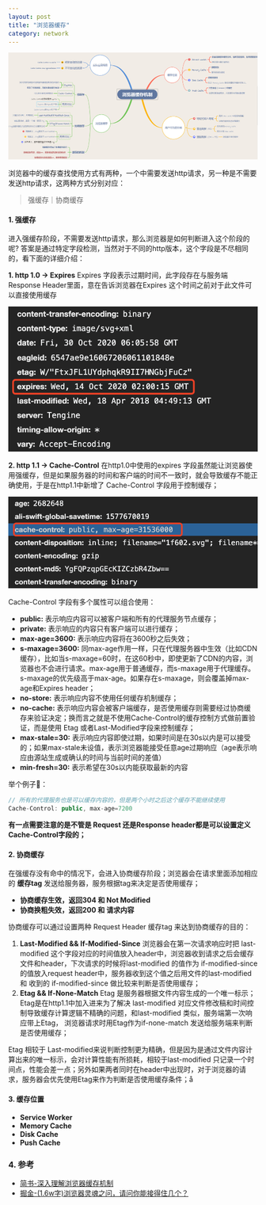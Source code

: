 ```yaml
---
layout: post
title: "浏览器缓存"
category: network
---
```


![main](/assets/images/browser-cache-main.png)

浏览器中的缓存查找使用方式有两种，一个中需要发送http请求，另一种是不需要发送http请求，这两种方式分别对应：
> 强缓存｜协商缓存



#### 1. 强缓存
进入强缓存阶段，不需要发送http请求，那么浏览器是如何判断进入这个阶段的呢? 答案是通过特定字段检测，当然对于不同的http版本，这个字段是不尽相同的，看下面的详细介绍：

**1. http 1.0 -> Expires**
Expires 字段表示过期时间，此字段存在与服务端Response Header里面，意在告诉浏览器在Expires 这个时间之前对于此文件可以直接使用缓存

![expires](/assets/images/browser-cache-expires.png)

**2. http 1.1 -> Cache-Control**
在http1.0中使用的expires 字段虽然能让浏览器使用强缓存，但是如果服务器的时间和客户端的时间不一致时，就会导致缓存不能正确使用，于是在http1.1中新增了 Cache-Control 字段用于控制缓存；

![cachecontrol](/assets/images/browser-cache-cachecontrol.png)

Cache-Control 字段有多个属性可以组合使用：

- **public:** 表示响应内容可以被客户端和所有的代理服务节点缓存；
- **private:** 表示响应的内容只有客户端可以进行缓存；
- **max-age=3600:** 表示响应内容将在3600秒之后失效；
- **s-maxage=3600:** 同max-age作用一样，只在代理服务器中生效（比如CDN缓存），比如当s-maxage=60时，在这60秒中，即使更新了CDN的内容，浏览器也不会进行请求。max-age用于普通缓存，而s-maxage用于代理缓存。s-maxage的优先级高于max-age。如果存在s-maxage，则会覆盖掉max-age和Expires header；
- **no-store:** 表示响应内容不使用任何缓存机制缓存；
- **no-cache:** 表示响应内容会被客户端缓存，是否使用缓存则需要经过协商缓存来验证决定；换而言之就是不使用Cache-Control的缓存控制方式做前置验证，而是使用 Etag 或者Last-Modified字段来控制缓存；
- **max-stale=30:** 表示响应内容即使过期，如果时间是在30s以内是可以接受的；如果max-stale未设值，表示浏览器能接受任意age过期响应（age表示响应由源站生成或确认的时间与当前时间的差值）
- **min-fresh=30:** 表示希望在30s以内能获取最新的内容

举个例子🌰：

```javascript
// 所有的代理服务也是可以缓存内容的，但是两个小时之后这个缓存不能继续使用
Cache-Control: public, max-age=7200
```

**有一点需要注意的是不管是 Request 还是Response header都是可以设置定义 Cache-Control字段的；**

#### 2. 协商缓存

在强缓存没有命中的情况下，会进入协商缓存阶段；浏览器会在请求里面添加相应的 **缓存tag** 发送给服务器，服务根据tag来决定是否使用缓存；

- **协商缓存生效，返回304 和 Not Modified**
- **协商换粗失效，返回200 和 请求内容**

协商缓存可以通过设置两种 Request Header 缓存tag 来达到协商缓存的目的：

1. **Last-Modified && If-Modified-Since** 浏览器会在第一次请求响应时把 last-modified 这个字段对应的时间值放入header中，浏览器收到请求之后会缓存文件和header，下次请求的时候将last-modified 的值作为 if-modified-since的值放入request header中，服务器收到这个值之后用文件的last-modified 和 收到的 if-modified-since 做比较来判断是否使用缓存；
2. **Etag && If-None-Match** Etag 是服务器根据文件内容生成的一个唯一标示； Etag是在http1.1中加入进来为了解决 last-modified 对应文件修改稿和时间控制导致缓存计算逻辑不精确的问题，和last-modified 类似，服务端第一次响应带上Etag， 浏览器请求时用Etag作为if-none-match 发送给服务端来判断是否使用缓存；


Etag 相较于 Last-modified来说判断控制更为精确，但是因为是通过文件内容计算出来的唯一标示，会对计算性能有所损耗，相较于last-modified 只记录一个时间点，性能会差一点；另外如果两者同时在header中出现时，对于浏览器的请求，服务器会优先使用Etag来作为判断是否使用缓存条件；å

#### 3. 缓存位置

- **Service Worker**
- **Memory Cache**
- **Disk Cache**
- **Push Cache**


### 4. 参考

- [简书-深入理解浏览器缓存机制](https://www.jianshu.com/p/54cc04190252)
- [掘金-(1.6w字)浏览器灵魂之问，请问你能接得住几个？](https://juejin.cn/post/6844904021308735502#heading-4)

